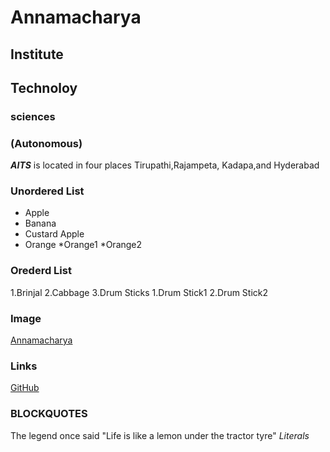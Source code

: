 # Annamacharya
## Institute
## Technoloy 
### sciences
### (Autonomous)

***AITS*** is located in four places Tirupathi,Rajampeta, Kadapa,and Hyderabad

### Unordered List
* Apple
* Banana
* Custard Apple
* Orange
   *Orange1
   *Orange2
### Orederd List
1.Brinjal
2.Cabbage
3.Drum Sticks
    1.Drum Stick1
    2.Drum Stick2

### Image
[Annamacharya](http://www.andhraportal.org/wp-content/uploads/2015/05/annamayya.jpg)

### Links
[GitHub](https://github.com)

### BLOCKQUOTES
The legend once said
"Life is like a lemon under the tractor tyre"
*Literals*
